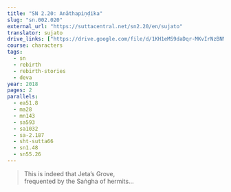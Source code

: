 ```yaml
---
title: "SN 2.20: Anāthapiṇḍika"
slug: "sn.002.020"
external_url: "https://suttacentral.net/sn2.20/en/sujato"
translator: sujato
drive_links: ["https://drive.google.com/file/d/1KH1eMS9daDqr-MKvIrNzBNMDQxDPZP0T/view?usp=drivesdk"]
course: characters
tags:
  - sn
  - rebirth
  - rebirth-stories
  - deva
year: 2018
pages: 2
parallels:
  - ea51.8
  - ma28
  - mn143
  - sa593
  - sa1032
  - sa-2.187
  - sht-sutta66
  - sn1.48
  - sn55.26
---
```


> This is indeed that Jeta’s Grove,  
frequented by the Saṅgha of hermits...
